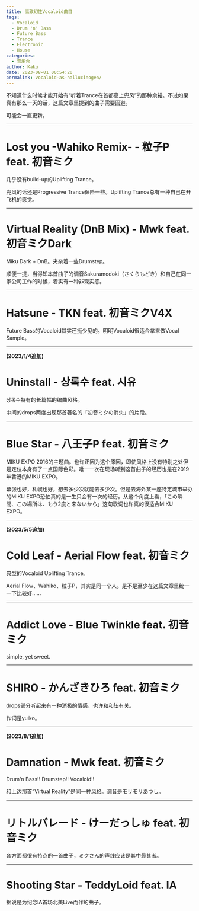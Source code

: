 ```yaml
---
title: 高致幻性Vocaloid曲目
tags:
  - Vocaloid
  - Drum 'n' Bass
  - Future Bass
  - Trance
  - Electronic
  - House
categories:
  - 音乐台
author: Kaku
date: 2023-08-01 00:54:20
permalink: vocaloid-as-hallucinogen/
---
```


不知道什么时候才能开始有“听着Trance在首都高上兜风”的那种余裕。不过如果真有那么一天的话，这篇文章里提到的曲子需要回避。

可能会一直更新。

<!--more-->

---

# Lost you -Wahiko Remix- - 粒子P feat. 初音ミク

<lite-youtube videoid="bKYpicVa2uU"></lite-youtube>

几乎没有build-up的Uplifting Trance。

兜风的话还是Progressive Trance保险一些。Uplifting Trance总有一种自己在开飞机的感觉。

---

# Virtual Reality (DnB Mix) - Mwk feat. 初音ミクDark

<lite-youtube videoid="sAVjuex2HLc"></lite-youtube>

Miku Dark + DnB。夹杂着一些Drumstep。

顺便一提，当得知本首曲子的调音Sakuramodoki（さくらもどき）和自己在同一家公司工作的时候，着实有一种非现实感。

---

# Hatsune - TKN feat. 初音ミクV4X

<lite-youtube videoid="6_DWN2XR9oQ"></lite-youtube>

Future Bass的Vocaloid其实还挺少见的。明明Vocaloid很适合拿来做Vocal Sample。

---

**(2023/1/4追加)**

# Uninstall - 상록수 feat. 시유

<lite-youtube videoid="zM559zirWCg"></lite-youtube>

상록수特有的长篇幅的编曲风格。

中间的drops两度出现那首著名的「初音ミクの消失」的片段。

---

# Blue Star - 八王子P feat. 初音ミク

<lite-youtube videoid="sK92X82T3Sk"></lite-youtube>

MIKU EXPO 2016的主题曲。也许正因为这个原因，即使风格上没有特别之处但是定位本身有了一点国际色彩。唯一一次在现场听到这首曲子的经历也是在2019年香港的MIKU EXPO。

幕张也好，札幌也好，想去多少次就能去多少次。但是去海外某一座特定城市举办的MIKU EXPO恐怕真的是一生只会有一次的经历。从这个角度上看，「この瞬間、この場所は、もう2度と来ないから」这句歌词也许真的很适合MIKU EXPO。

---

**(2023/5/5追加)**

# Cold Leaf - Aerial Flow feat. 初音ミク

<lite-youtube videoid="04udMvE7c_A"></lite-youtube>

典型的Vocaloid Uplifting Trance。

Aerial Flow、Wahiko、粒子P，其实是同一个人。是不是至少在这篇文章里统一一下比较好……

---

# Addict Love - Blue Twinkle feat. 初音ミク

<lite-youtube videoid="RmXcGfAT28E"></lite-youtube>

simple, yet sweet.

---

# SHIRO - かんざきひろ feat. 初音ミク

<lite-youtube videoid="UPOrWBT0ptQ"></lite-youtube>

drops部分听起来有一种消极的情感，也许和和弦有关。

作词是yuiko。

---

**(2023/8/1追加)**

# Damnation - Mwk feat. 初音ミク

<lite-youtube videoid="gaUIJEjAVR4"></lite-youtube>

Drum'n Bass!! Drumstep!! Vocaloid!!

和上边那首“Virtual Reality”是同一种风格。调音是モリモリあつし。

---

# リトルパレード - けーだっしゅ feat. 初音ミク

<lite-youtube videoid="VBPlF1AAaLY"></lite-youtube>

各方面都很有特点的一首曲子，ミクさん的声线应该是其中最甚者。

---

# Shooting Star - TeddyLoid feat. IA

<lite-youtube videoid="kdGOWtFXdYI"></lite-youtube>

据说是为纪念IA首场北美Live而作的曲子。